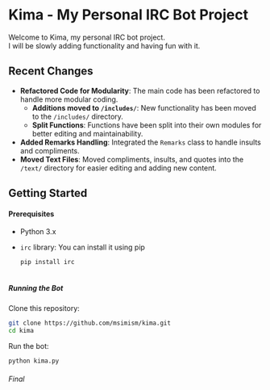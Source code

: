 # Kima - My Personal IRC Bot Project

Welcome to Kima, my personal IRC bot project.  
I will be slowly adding functionality and having fun with it. 




## Recent Changes
- **Refactored Code for Modularity**: The main code has been refactored to handle more modular coding.
  - **Additions moved to `/includes/`**: New functionality has been moved to the `/includes/` directory.
  - **Split Functions**: Functions have been split into their own modules for better editing and maintainability.
- **Added Remarks Handling**: Integrated the `Remarks` class to handle insults and compliments.
- **Moved Text Files**: Moved compliments, insults, and quotes into the `/text/` directory for easier editing and adding new content.

## Getting Started

#### Prerequisites

- Python 3.x
- `irc` library: You can install it using pip

  ```bash
  pip install irc
 
##### Running the Bot

Clone this repository:

```bash
git clone https://github.com/msimism/kima.git
cd kima
```

Run the bot:

```bash
python kima.py
```

###### Final
